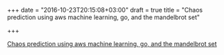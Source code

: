 +++
date = "2016-10-23T20:15:08+03:00"
draft = true
title = "Chaos prediction using aws machine learning, go, and the mandelbrot set"

+++

<p><a href="https://medium.com/@_orcaman/chaos-prediction-and-golang-using-aws-machine-learning-to-mispredict-the-mandelbrot-set-45a87a72b2f">Chaos prediction using aws machine learning, go, and the mandelbrot set</a></p>
